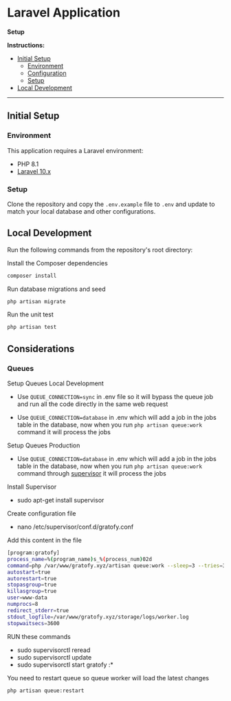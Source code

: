 # Laravel Application

**Setup**

**Instructions:**
* [Initial Setup](#initial-setup)
    * [Environment](#environment)
    * [Configuration](#configuration)
    * [Setup](#setup)
* [Local Development](#local-development)

---

## Initial Setup

### Environment

This application requires a Laravel environment:

* PHP 8.1
* [Laravel 10.x](https://laravel.com/docs/10.x/installation#installation)

### Setup

Clone the repository and copy the `.env.example` file to `.env` and update to match your local database and other configurations.

## Local Development

Run the following commands from the repository's root directory:

Install the Composer dependencies

```bash
composer install
```

Run database migrations and seed

```bash
php artisan migrate
```

Run the unit test

```bash
php artisan test
```

## Considerations

### Queues

Setup Queues Local Development

* Use ```QUEUE_CONNECTION=sync``` in .env file so it will bypass the queue job and run all the code directly in the same web request

* Use ```QUEUE_CONNECTION=database``` in .env which will add a job in the jobs table in the database, now when you run ```php artisan queue:work``` command it will process the jobs

Setup Queues Production

* Use ```QUEUE_CONNECTION=database``` in .env which will add a job in the jobs table in the database, now when you run ```php artisan queue:work``` command through [supervisor](https://laravel.com/docs/9.x/queues#supervisor-configuration) it will process the jobs

Install Supervisor

* sudo apt-get install supervisor

Create configuration file

* nano /etc/supervisor/conf.d/gratofy.conf

Add this content in the file

```bash
[program:gratofy]
process_name=%(program_name)s_%(process_num)02d
command=php /var/www/gratofy.xyz/artisan queue:work --sleep=3 --tries=3
autostart=true
autorestart=true
stopasgroup=true
killasgroup=true
user=www-data
numprocs=8
redirect_stderr=true
stdout_logfile=/var/www/gratofy.xyz/storage/logs/worker.log
stopwaitsecs=3600
```

RUN these commands

* sudo supervisorctl reread
* sudo supervisorctl update
* sudo supervisorctl start gratofy :*

You need to restart queue so queue worker will load the latest changes

```bash
php artisan queue:restart
```

